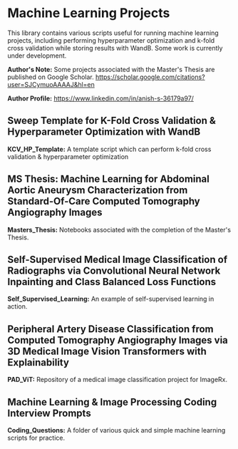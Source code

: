 # Machine Learning Projects
This library contains various scripts useful for running machine learning projects, including performing hyperparameter optimization and k-fold cross validation while storing results with WandB. Some work is currently under development. 

**Author's Note:** Some projects associated with the Master's Thesis are published on Google Scholar. https://scholar.google.com/citations?user=SJCymuoAAAAJ&hl=en

**Author Profile:** https://www.linkedin.com/in/anish-s-36179a97/

## Sweep Template for K-Fold Cross Validation & Hyperparameter Optimization with WandB
**KCV_HP_Template:** A template script which can perform k-fold cross validation & hyperparameter optimization

## MS Thesis: Machine Learning for Abdominal Aortic Aneurysm Characterization from Standard-Of-Care Computed Tomography Angiography Images
**Masters_Thesis:** Notebooks associated with the completion of the Master's Thesis. 

## Self-Supervised Medical Image Classification of Radiographs via Convolutional Neural Network Inpainting and Class Balanced Loss Functions
**Self_Supervised_Learning:** An example of self-supervised learning in action. 

## Peripheral Artery Disease Classification from Computed Tomography Angiography Images via 3D Medical Image Vision Transformers with Explainability
**PAD_ViT:** Repository of a medical image classification project for ImageRx. 

## Machine Learning & Image Processing Coding Interview Prompts
**Coding_Questions:** A folder of various quick and simple machine learning scripts for practice. 


